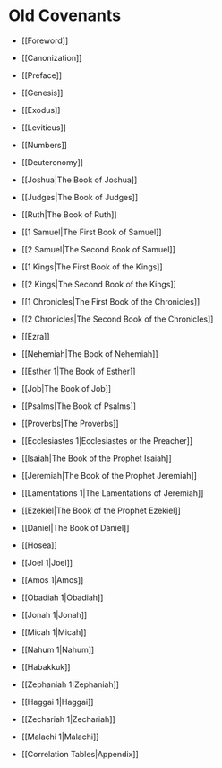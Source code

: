 # Old Covenants

- [[Foreword]]
- [[Canonization]]
- [[Preface]]

- [[Genesis]]
- [[Exodus]]
- [[Leviticus]]
- [[Numbers]]
- [[Deuteronomy]]
- [[Joshua|The Book of Joshua]]
- [[Judges|The Book of Judges]]
- [[Ruth|The Book of Ruth]]
- [[1 Samuel|The First Book of Samuel]]
- [[2 Samuel|The Second Book of Samuel]]
- [[1 Kings|The First Book of the Kings]]
- [[2 Kings|The Second Book of the Kings]]
- [[1 Chronicles|The First Book of the Chronicles]]
- [[2 Chronicles|The Second Book of the Chronicles]]
- [[Ezra]]
- [[Nehemiah|The Book of Nehemiah]]
- [[Esther 1|The Book of Esther]]
- [[Job|The Book of Job]]
- [[Psalms|The Book of Psalms]]
- [[Proverbs|The Proverbs]]
- [[Ecclesiastes 1|Ecclesiastes or the Preacher]]
- [[Isaiah|The Book of the Prophet Isaiah]]
- [[Jeremiah|The Book of the Prophet Jeremiah]]
- [[Lamentations 1|The Lamentations of Jeremiah]]
- [[Ezekiel|The Book of the Prophet Ezekiel]]
- [[Daniel|The Book of Daniel]]
- [[Hosea]]
- [[Joel 1|Joel]]
- [[Amos 1|Amos]]
- [[Obadiah 1|Obadiah]]
- [[Jonah 1|Jonah]]
- [[Micah 1|Micah]]
- [[Nahum 1|Nahum]]
- [[Habakkuk]]
- [[Zephaniah 1|Zephaniah]]
- [[Haggai 1|Haggai]]
- [[Zechariah 1|Zechariah]]
- [[Malachi 1|Malachi]]

- [[Correlation Tables|Appendix]]